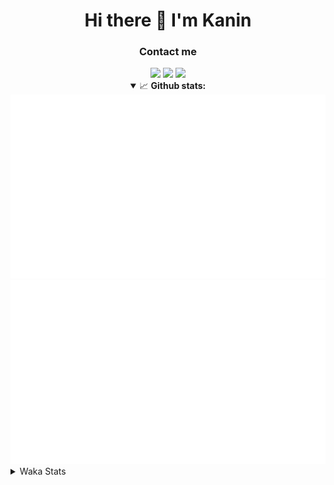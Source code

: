 <div align="center">
 <h1>Hi there 👋 I'm Kanin</h1>
 <h3>Contact me</h3>
 <a href="mailto:im@kanin.dev"><img src="https://img.shields.io/badge/gmail-%23D14836.svg?&style=for-the-badge&logo=gmail&logoColor=white"/></a>
 <a href="https://twitter.com/KaninTwt"><img src="https://img.shields.io/badge/twitter-%231DA1F2.svg?&style=for-the-badge&logo=twitter&logoColor=white"/></a>
 <a href="https://www.linkedin.com/in/KaninDev"><img src="https://img.shields.io/badge/linkedin-%230077B5.svg?&style=for-the-badge&logo=linkedin&logoColor=white"/></a>
<details open>
  <summary>📈 <b>Github stats:</b></summary>
  <img src="https://github.com/Kanin/Kanin/blob/master/scripts/GitHubStats/generated/overview.svg"/>
  <img src="https://github.com/Kanin/Kanin/blob/master/scripts/GitHubStats/generated/languages.svg"/>
</details>
</div>

<details>
 <summary>Waka Stats</summary>

<!--START_SECTION:waka-->
![Code Time](http://img.shields.io/badge/Code%20Time-3%2C008%20hrs%2057%20mins-blue)

![Profile Views](http://img.shields.io/badge/Profile%20Views-0-blue)

![Lines of code](https://img.shields.io/badge/From%20Hello%20World%20I%27ve%20Written-821.8%20thousand%20lines%20of%20code-blue)

**🐱 My GitHub Data** 

> 📦 184.2 kB Used in GitHub's Storage 
 > 
> 🏆 335 Contributions in the Year 2025
 > 
> 💼 Opted to Hire
 > 
> 📜 29 Public Repositories 
 > 
> 🔑 21 Private Repositories 
 > 
**I'm an Early 🐤** 

```text
🌞 Morning                2867 commits        ███████░░░░░░░░░░░░░░░░░░   28.65 % 
🌆 Daytime                2865 commits        ███████░░░░░░░░░░░░░░░░░░   28.63 % 
🌃 Evening                2929 commits        ███████░░░░░░░░░░░░░░░░░░   29.27 % 
🌙 Night                  1346 commits        ███░░░░░░░░░░░░░░░░░░░░░░   13.45 % 
```
📅 **I'm Most Productive on Monday** 

```text
Monday                   2028 commits        █████░░░░░░░░░░░░░░░░░░░░   20.27 % 
Tuesday                  1423 commits        ████░░░░░░░░░░░░░░░░░░░░░   14.22 % 
Wednesday                1002 commits        ███░░░░░░░░░░░░░░░░░░░░░░   10.01 % 
Thursday                 1564 commits        ████░░░░░░░░░░░░░░░░░░░░░   15.63 % 
Friday                   1627 commits        ████░░░░░░░░░░░░░░░░░░░░░   16.26 % 
Saturday                 904 commits         ██░░░░░░░░░░░░░░░░░░░░░░░   09.03 % 
Sunday                   1459 commits        ████░░░░░░░░░░░░░░░░░░░░░   14.58 % 
```


📊 **This Week I Spent My Time On** 

```text
🕑︎ Time Zone: America/New_York

💬 Programming Languages: 
Python                   39 hrs 10 mins      ████████████████████████░   95.67 % 
JavaScript               54 mins             █░░░░░░░░░░░░░░░░░░░░░░░░   02.20 % 
Markdown                 36 mins             ░░░░░░░░░░░░░░░░░░░░░░░░░   01.47 % 
HTML                     12 mins             ░░░░░░░░░░░░░░░░░░░░░░░░░   00.52 % 
CSS                      1 min               ░░░░░░░░░░░░░░░░░░░░░░░░░   00.07 % 

🔥 Editors: 
VS Code                  40 hrs 56 mins      █████████████████████████   100.00 % 

🐱‍💻 Projects: 
Bot                      22 hrs 1 min        █████████████░░░░░░░░░░░░   53.79 % 
Marshall                 15 hrs              █████████░░░░░░░░░░░░░░░░   36.63 % 
website-new              2 hrs 19 mins       █░░░░░░░░░░░░░░░░░░░░░░░░   05.67 % 
emojicdn                 1 hr 36 mins        █░░░░░░░░░░░░░░░░░░░░░░░░   03.91 % 

💻 Operating System: 
Windows                  40 hrs 56 mins      █████████████████████████   100.00 % 
```

**I Mostly Code in Python** 

```text
Python                   33 repos            ████████████████░░░░░░░░░   63.46 % 
TypeScript               7 repos             ███░░░░░░░░░░░░░░░░░░░░░░   13.46 % 
Java                     5 repos             ██░░░░░░░░░░░░░░░░░░░░░░░   09.62 % 
HTML                     3 repos             █░░░░░░░░░░░░░░░░░░░░░░░░   05.77 % 
Kotlin                   1 repo              ░░░░░░░░░░░░░░░░░░░░░░░░░   01.92 % 
```



**Timeline**

![Lines of Code chart](https://raw.githubusercontent.com/Kanin/Kanin/master/assets/bar_graph.png)


 Last Updated on 30/09/2025 04:08:41 UTC
<!--END_SECTION:waka-->
</details>
